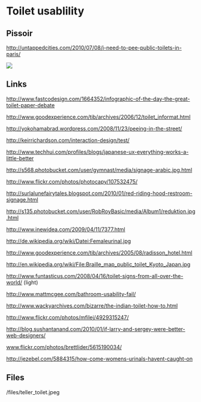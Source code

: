 # Toilet usablility

## Pissoir

http://untappedcities.com/2010/07/08/i-need-to-pee-public-toilets-in-paris/

![](http://upload.wikimedia.org/wikipedia/en/8/84/VespasienneLarge.jpg)

## Links

http://www.fastcodesign.com/1664352/infographic-of-the-day-the-great-toilet-paper-debate

http://www.goodexperience.com/tib/archives/2006/12/toilet_informat.html

http://yokohamabrad.wordpress.com/2008/11/23/peeing-in-the-street/

http://keirrichardson.com/interaction-design/test/

http://www.techhui.com/profiles/blogs/japanese-ux-everything-works-a-little-better

http://s568.photobucket.com/user/gymnast/media/signage-arabic.jpg.html

http://www.flickr.com/photos/photocapy/107532475/

http://surlalunefairytales.blogspot.com/2010/01/red-riding-hood-restroom-signage.html

http://s135.photobucket.com/user/RobRoyBasic/media/Album1/reduktion.jpg.html

http://www.inewidea.com/2009/04/11/7377.html

http://de.wikipedia.org/wiki/Datei:Femaleurinal.jpg

http://www.goodexperience.com/tib/archives/2005/08/radisson_hotel.html

http://en.wikipedia.org/wiki/File:Braille_map_public_toilet_Kyoto_Japan.jpg

http://www.funtasticus.com/2008/04/16/toilet-signs-from-all-over-the-world/ (light)

http://www.mattmcgee.com/bathroom-usability-fail/

http://www.wackyarchives.com/bizarre/the-indian-toilet-how-to.html

http://www.flickr.com/photos/mfilej/4929315247/

http://blog.sushantanand.com/2010/01/if-larry-and-sergey-were-better-web-designers/

www.flickr.com/photos/brettlider/5615190034/‎

http://jezebel.com/5884315/how-come-womens-urinals-havent-caught-on

## Files

/files/teller_toilet.jpeg
